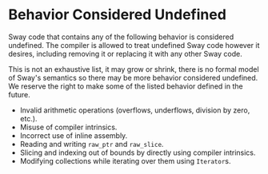 # Behavior Considered Undefined

Sway code that contains any of the following behavior is considered undefined.
The compiler is allowed to treat undefined Sway code however it desires,
including removing it or replacing it with any other Sway code.

This is not an exhaustive list, it may grow or shrink, there is no formal model
of Sway's semantics so there may be more behavior considered undefined. We
reserve the right to make some of the listed behavior defined in the future.

* Invalid arithmetic operations (overflows, underflows, division by zero, etc.).
* Misuse of compiler intrinsics.
* Incorrect use of inline assembly.
* Reading and writing `raw_ptr` and `raw_slice`.
* Slicing and indexing out of bounds by directly using compiler intrinsics.
* Modifying collections while iterating over them using `Iterator`s.
